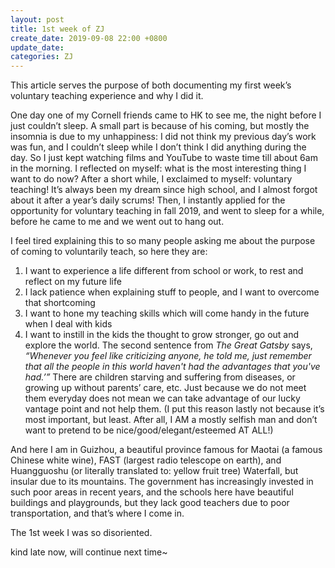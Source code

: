 ```yaml
---
layout: post
title: 1st week of ZJ
create_date: 2019-09-08 22:00 +0800
update_date: 
categories: ZJ
---
```


This article serves the purpose of both documenting my first week’s voluntary teaching experience and why I did it.

One day one of my Cornell friends came to HK to see me, the night before I just couldn’t sleep. A small part is because of his coming, but mostly the insomnia is due to my unhappiness: I did not think my previous day’s work was fun, and I couldn’t sleep while I don’t think I did anything during the day. So I just kept watching films and YouTube to waste time till about 6am in the morning. I reflected on myself: what is the most interesting thing I want to do now? After a short while, I exclaimed to myself: voluntary teaching! It’s always been my dream since high school, and I almost forgot about it after a year’s daily scrums! Then, I instantly applied for the opportunity for voluntary teaching in fall 2019, and went to sleep for a while, before he came to me and we went out to hang out.

I feel tired explaining this to so many people asking me about the purpose of coming to voluntarily teach, so here they are:

1. I want to experience a life different from school or work, to rest and reflect on my future life
2. I lack patience when explaining stuff to people, and I want to overcome that shortcoming
3. I want to hone my teaching skills which will come handy in the future when I deal with kids
4. I want to instill in the kids the thought to grow stronger, go out and explore the world. The second sentence from *The Great Gatsby* says, *“Whenever you feel like criticizing anyone, he told me, just remember that all the people in this world haven't had the advantages that you've had.’”* There are children starving and suffering from diseases, or growing up without parents’ care, etc. Just because we do not meet them everyday does not mean we can take advantage of our lucky vantage point and not help them. (I put this reason lastly not because it’s most important, but least. After all, I AM a mostly selfish man and don’t want to pretend to be nice/good/elegant/esteemed AT ALL!)

And here I am in Guizhou, a beautiful province famous for Maotai (a famous Chinese white wine), FAST (largest radio telescope on earth), and Huangguoshu (or literally translated to: yellow fruit tree) Waterfall, but insular due to its mountains. The government has increasingly invested in such poor areas in recent years, and the schools here have beautiful buildings and playgrounds, but they lack good teachers due to poor transportation, and that’s where I come in.

The 1st week I was so disoriented. 

kind late now, will continue next time~
